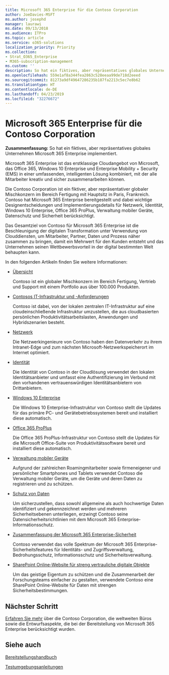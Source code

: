 ```yaml
---
title: Microsoft 365 Enterprise für die Contoso Corporation
author: JoeDavies-MSFT
ms.author: josephd
manager: laurawi
ms.date: 09/13/2018
ms.audience: ITPro
ms.topic: article
ms.service: o365-solutions
localization_priority: Priority
ms.collection:
- Strat_O365_Enterprise
- M365-subscription-management
ms.custom: ''
description: So hat ein fiktives, aber repräsentatives globales Unternehmen Microsoft 365 Enterprise implementiert.
ms.openlocfilehash: 559e1af8a344fea2863c528eeaa99de718d2eeed
ms.sourcegitcommit: 81273a9df49647286235b187fa2213c5ec7e8b62
ms.translationtype: HT
ms.contentlocale: de-DE
ms.lasthandoff: 04/23/2019
ms.locfileid: "32276672"
---
```

# <a name="microsoft-365-enterprise-for-the-contoso-corporation"></a>Microsoft 365 Enterprise für die Contoso Corporation

**Zusammenfassung:** So hat ein fiktives, aber repräsentatives globales Unternehmen Microsoft 365 Enterprise implementiert.

Microsoft 365 Enterprise ist das erstklassige Cloudangebot von Microsoft, das Office 365, Windows 10 Enterprise und Enterprise Mobility + Security (EMS) in einer umfassenden, intelligenten Lösung kombiniert, mit der alle Mitarbeiter kreativ und sicher zusammenarbeiten können. 

Die Contoso Corporation ist ein fiktiver, aber repräsentativer globaler Mischkonzern im Bereich Fertigung mit Hauptsitz in Paris, Frankreich. Contoso hat Microsoft 365 Enterprise bereitgestellt und dabei wichtige Designentscheidungen und Implementierungsdetails für Netzwerk, Identität, Windows 10 Enterprise, Office 365 ProPlus, Verwaltung mobiler Geräte, Datenschutz und Sicherheit berücksichtigt. 

Das Gesamtziel von Contoso für Microsoft 365 Enterprise ist die Beschleunigung der digitalen Transformation unter Verwendung von Clouddiensten, um Mitarbeiter, Partner, Daten und Prozess näher zusammen zu bringen, damit ein Mehrwert für den Kunden entsteht und das Unternehmen seinen Wettbewerbsvorteil in der digital bestimmten Welt behaupten kann.

In den folgenden Artikeln finden Sie weitere Informationen:

- [Übersicht](contoso-overview.md)

  Contoso ist ein globaler Mischkonzern im Bereich Fertigung, Vertrieb und Support mit einem Portfolio aus über 100.000 Produkten.

- [Contosos IT-Infrastruktur und -Anforderungen](contoso-infra-needs.md)

  Contoso ist dabei, von der lokalen zentralen IT-Infrastruktur auf eine cloudeinschließende Infrastruktur umzustellen, die aus cloudbasierten persönlichen Produktivitätsarbeitslasten, Anwendungen und Hybridszenarien besteht.

- [Netzwerk](contoso-networking.md)

  Die Netzwerkingenieure von Contoso haben den Datenverkehr zu ihrem Intranet-Edge und zum nächsten Microsoft-Netzwerkspeicherort im Internet optimiert.

- [Identität](contoso-identity.md)

  Die Identität von Contoso in der Cloudlösung verwendet den lokalen Identitätsanbieter und umfasst eine Authentifizierung im Verbund mit den vorhandenen vertrauenswürdigen Identitätsanbietern von Drittanbietern.

- [Windows 10 Enterprise](contoso-win10.md)

  Die Windows 10 Enterprise-Infrastruktur von Contoso stellt die Updates für das primäre PC- und Gerätebetriebssystemen bereit und installiert diese automatisch.

- [Office 365 ProPlus](contoso-o365pp.md)

  Die Office 365 ProPlus-Infrastruktur von Contoso stellt die Updates für die Microsoft Office-Suite von Produktivitätssoftware bereit und installiert diese automatisch.

- [Verwaltung mobiler Geräte](contoso-mdm.md)

  Aufgrund der zahlreichen Roamingmitarbeiter sowie firmeneigener und persönlicher Smartphones und Tablets verwendet Contoso die Verwaltung mobiler Geräte, um die Geräte und deren Daten zu registrieren und zu schützen. 

- [Schutz von Daten](contoso-info-protect.md)

  Um sicherzustellen, dass sowohl allgemeine als auch hochwertige Daten identifiziert und gekennzeichnet werden und mehreren Sicherheitsebenen unterliegen, erzwingt Contoso seine Datensicherheitsrichtlinien mit dem Microsoft 365 Enterprise-Informationsschutz.

- [Zusammenfassung der Microsoft 365 Enterprise-Sicherheit](contoso-security-summary.md)

  Contoso verwendet das volle Spektrum der Microsoft 365 Enterprise-Sicherheitsfeatures für Identitäts- und Zugriffsverwaltung, Bedrohungsschutz, Informationsschutz und Sicherheitsverwaltung.

- [SharePoint Online-Website für streng vertrauliche digitale Objekte](contoso-sharepoint-online-site-for-highly-confidential-assets.md)

  Um das geistige Eigentum zu schützen und die Zusammenarbeit der Forschungsteams einfacher zu gestalten, verwendete Contoso eine SharePoint Online-Website für Daten mit strengen Sicherheitsbestimmungen.


## <a name="next-step"></a>Nächster Schritt

[Erfahren Sie mehr](contoso-overview.md) über die Contoso Corporation, die weltweiten Büros sowie die Entwurfsaspekte, die bei der Bereitstellung von Microsoft 365 Enterprise berücksichtigt wurden.


## <a name="see-also"></a>Siehe auch

[Bereitstellungshandbuch](deploy-microsoft-365-enterprise.md)

[Testumgebungsanleitungen](m365-enterprise-test-lab-guides.md)


